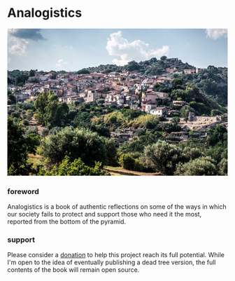 # Analogistics

![Riace](riace.jpg)

### foreword
Analogistics is a book of authentic reflections on some of the ways in which our society fails to protect and support those who need it the most, reported from the bottom of the pyramid.

### support
Please consider a [donation](https://www.gofundme.com/f/analogistics) to help this project reach its full potential. While I'm open to the idea of eventually publishing a dead tree version, the full contents of the book will remain open source.

